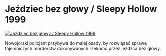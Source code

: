 Jeździec bez głowy / Sleepy Hollow 1999 
=============
[![Jeździec bez głowy / Sleepy Hollow 1999 ](http://vidos.pl/images/player.gif)](http://vidos.pl/jezdziec-bez-glowy-sleepy-hollow-1999)

 Nowojorski policjant przybywa do małej osady, by rozwiązać sprawę tajemniczych morderstw dokonywanych rzekomo przez jeźdźca bez głowy.
